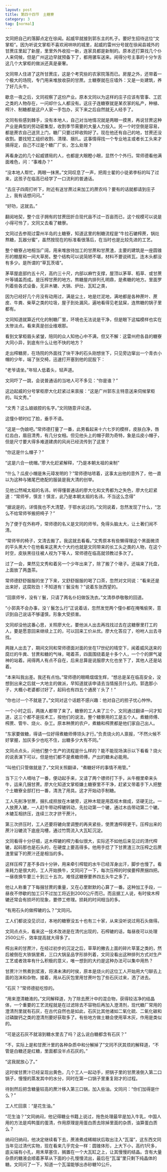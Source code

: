 ```yaml
---
layout: post
title: 第四十四节　土糖寮
category: 3
tag: [normal]
---
```


文同把自己的落脚点定在徐闻。起威早就接到郭东主的札子。要好生招待这位“文掌柜”。因为听说文掌柜不喜欢闹哄哄的城里，起威的雷州分号就在徐闻县城外的甘蔗庄里起了新屋，里里外外收拾一新，连家具都是新制的。原本还打算找几个仆人来伺候，但是广州这边早就预备下了，都用骡车送来。闹得分号主事的十分乍舌这几个大掌柜的做派还真是豪奢。

文同带人住进了这所甘蔗庄，这是个考究些的农家院落而已。房屋之外，还带着一个极大的场院，专门用来堆放收获的甘蔗。土糖寮就在庄墙外：又是一处建筑，养了好几头牛。

歇息一夜之后，文同视察了这份产业。原本文同以为这样的庄子应该有管事、工匠之类的人物存在，一问却什么人都没有。这庄子连糖寮就是某农家的私产，种植、榨汁、制糖都是这户人家一手包办，买下来之后自然就无人经手了。

文同有些感到棘手，没有本地人，自己对当地情况就是两眼一摸黑，再说甘蔗这种产业是典型的劳动密集型，收割季节需要的大量人力投入。另一个时空倒是容易，都是蔗农自己送货上门，糖厂只要过秤收购好了。现在他还有自己的地，甘蔗还没收割。要找短工组织收割、清理、捆扎。这事情得找一个专业地主或者长工头来才搞得定，自己不过是个糖厂厂长，怎么处理？

再看身边的几个起威镖局的人，也都是大眼瞪小眼，显然个个外行。常师德看他满面难色，问：“事难办？”

“没本地人帮忙，两眼一抹黑。”文同叹息了一声，把周士翟的小徒弟李标的叫了过来，这孩子在临高已经学了一口流利的普通话。

“去庄子四周打听下，附近有送甘蔗过来加工的蔗农吗？要有的话就都请到庄子上，我有话想问问。”

“好叻，这就去。”

翻阅地契，整个庄子拥有的甘蔗田折合现代亩不过一百亩而已，这个规模可以说是小得可怜了，文同又去看了糖寮。

文同过去参观过雷州半岛的土糖寮，知道这里的制糖流程是“牛拉石辘榨蔗，锅灶熬糖，瓦器分蜜”，虽然按现在的标准看很落后，在当时也是比较先进的工艺。

整个糖寮占地相当广阔，用来堆放待加工的甘蔗和甘蔗渣，主要的建筑是一座圆锥形的棚屋和一间大草房。整个结构可以说简陋不堪，材料不要说砖瓦，连木头都没有多少。是所谓的“草瓦茨墙”。

茅草屋底部约五十尺，高约三十尺，内部以麻竹支撑，屋顶以茅草、稻草、或甘蔗叶等铺盖而成。是压榨甘蔗的地方。熬糖屋内排列孔明鼎，是煮糖的地方。里面罗列着些各式设备，无非木辘、大锅、炉灶、瓦缸之类，

因为已经好几个月没有动用过，满是尘土，地是烂泥地，满地都是各种蔗叶、蔗皮、牛粪、柴草之类的垃圾，屋子到处漏风，遍地看得见老鼠屎，连熬糖的锅子里都有。

文同知道就算近代化的制糖厂里，环境也无法说是干净，但是眼下这幅模样也实在太惨淡点。看来真是创业维艰那。

看到文掌柜眉头紧皱，陪同的众人知他心中不满，但又不解：这雷州府各县的糖寮大同小异，到底有什么让他不快的地方？

走出榨糖房，在场院的外面找了块干净的石头刚想坐下，只见旁边窜出一个青衣小帽的少年，端了张交椅，迅速打开塞到他的屁股下：

“老爷请坐。”年轻人低着头，轻声道。

文同吓了一跳，会说普通话的当地人可不多见：“你是谁？”

这边起威的分号掌柜廖大化赶紧过来禀报：“这是广州郭东主特意送来伺候掌柜的。叫文秀。”

“文秀？这么娘娘腔的名字。”文同随意评论道。

这僮仆顿时红了脸，垂手不语。

“这是一伪娘吧。”常师德打量了一番，此男看起来十六七岁的模样，皮肤白净，唇红齿白，眉目清秀，有几分女相。但见他头上的帽子颇为奇特，象是瓜皮小帽子，但是尺寸要大得多难道建虏的风尚已经流传到了这里？

“你这是什么帽子？”

“这是六合一统帽。”廖大化赶紧解释，“乃是本朝太祖的亲制”

“什么？瓜皮小帽是朱元璋发明的？”常师德咕哝着，这事太出他的意外了，他一直以为这种与猪尾巴绝配的服装是我大清的创举。

见他公然喊太祖的名讳，听得懂普通话的廖大化和文秀都为之失色，廖大化赶紧道：“常师爷，慎言！慎言，此乃是本朝太祖的名讳，不当这么念得”

“据说是的，详情我也不大清楚，于鄂水说过的。”文同说着，忽然发现了什么，“怎么不给常师爷搬把椅子？”

为了便于在外称呼，常师德的名义是文同的师爷。免得头脑太大，让土著们闹不清。

“常师爷的椅子，文清去搬了。我这就去看看。”文秀原本有些懒得理这个黑面微须的平头黑大个在他看来这黑大个大约也就是文同带来的长工头之类的人物，在这个时空，皮肤黑往往被人视为下等人，常师德在临高就领教过多次了。

过了一会，果然见文秀和着另一个少年出来了，除了搬了个墩子。还端来了托盘，上面放了两盏茶。

常师德舒舒服服的坐了下来，又舒舒服服的喝了口茶，忽然对文同说：“看来还是出来好，这腐败劲！不知道有丫鬟没有？”说着东张西望的。

“回禀师爷，没有丫鬟，只请了两名仆妇做饭洗衣。”文清恭恭敬敬的回道。

“小郭真不会办事，没丫鬟怎么行”正说着话，忽然发觉两个僮仆都在掩嘴偷笑，意识到自己说话不够谨慎，形象大受损害。

文同却没他这番心思，关照廖大化，要他派人出去再找找过去在这糖寮里打工的人，要是愿意回来继续上工的，可以回来工价从优。廖大化答应了，吩咐人出去寻找。

两拨人出去了，期间文同和常师德面对面的坐在17世纪的晴空下，闻着威风送来的腐烂的牛粪、甘蔗和糖的气味，喝着茶，四面围绕着是十多个人，一个个的屏气凝神的站着。闹得两人有点不自在，后来总算是说服廖大化也坐下了，其他人还是站着。

“本来叫我出差。我还有点怕。”常师德的眼睛熠熠生辉，“想总是呆在临高安全，没想到出来之后就一大地主的做派，早知道就该申请去当情报员什么的。郭逸那小子，大概小老婆都讨好了，起码也有四五个通房丫头了！”

“你也讨一个不就是了。”文同对这个话题不感兴趣：他对自己的担子忧心忡忡。

一个小时之后，两拨人都带了来了。糖寮的工人来了三个，文同通过翻译一问才知道，这三个都不是技术工，按他们的说法，整个糖寮用的工是五个人。煮糖师傅、榨蔗、管牛、烧火、杂工。原本种蔗的农户，煮糖和榨蔗都是他们家自己出人。

“东家要做糖，得请一位好得煮糖师傅领头才行。”负责烧火的人禀报，“不然火候不好掌握，加灰多少也吃不住，出糖多少大有不同。”

文同点点头，问他们整个生产的流程是什么样的？能不能现场演示以下看看？烧火的说表演下可以，但是他们都不是煮糖师傅，产出的糖未必能用。

“叫他们只管做就是了，”文同关照翻译，“煮糖好坏的事情不用管。”

当下三个人嘀咕了一番，便动起手来，又请了两个镖师打下手，从牛棚里牵来头牛，运来几捆甘蔗。廖大化知道文掌柜嫌土糖寮里不干净，赶紧又带着手下人把整个土糖寮全部打扫一番，清洗了用具。这才开始动手制糖。

工人先削净甘蔗，捆扎成担放在木辘旁，这种木辊是用荔枝木做成，坚硬无比。一人放蔗入辘，一人赶牛带动榨辘转动，先拉动第一个辘，通过木齿带动第二个辘。木辘互相挤压，连续三次才挤干蔗汁。

第三次挤压时，工人还要将辘向里调整的再夹紧些，使蔗渣榨得更干。压榨出来的蔗汁沿辘流下底座沟槽，通过竹筒流入大瓦缸沉淀。

文同看得十分仔细，这木榨辘的榨力看似很大，实际还不如他后来见过的清代榨辘，起码那也是石头的，在硬度上要高得多。他用手捻了下甘蔗渣三次压榨之后蔗渣里留下的蔗汁还是相当的多。

这样压榨了差不多四十分钟，用来牵引榨辊的水牛已经浑身出汗，脚步也慢了。看来耗力是很大的，工人开始换牛，文同问了一下，每次压榨的时侯要榨蔗捆四把。一昼夜换牛要三十到三十五次。难怪这糖寮要养四五头牛之多了。

他让人称重了下每捆甘蔗的重量，又在心里默默的心算了一番。这种加工手段，一昼夜不停歇的加工只不过加工将近到2000公斤而已。而且据工人说，有时侯木榨辘还常会有损坏的现象，要停工修理。损耗的时间相当的多。

“有用石头的做榨辘的么？”文同问。

工人们都说没见识过，本地的糖寮没五十也有三十家，从来没听说过用石头做得。

文同点点头，看来这一技术改进是在清代出现的，石榨辘的话，每昼夜可以处理2500公斤，效率提高就大得多了。

榨出来的甘蔗汁，在经过初步的沉淀之后，草草的撇去上面的碎片草茎之类的，然后被倒在大铁锅里煮，三口大锅呈品字形排列着，文同没看出这种排列方式对生产工艺或者效率有什么积极的意义，唯一想到的大约是这种办法可以集中用热？

甘蔗汁汁熬煮到浆液，将沸未沸的时侯，原本是烧火的这位工人开始用大勺聊去上面的泡沫和杂物，接着，用从石灰包里用甘蔗叶包了些石灰过来，洒了进去。

“石灰？”常师德挺吃惊的。

“用来澄清糖液的。”文同解释道，为了除去蔗汁中的混合物，获得较洁净的结晶体，一个重要的工艺流程就是在过滤除去不容物后再加入澄清剂，现代糖厂常用的澄清剂里就有石灰，在古代自然也是如此，石灰比其他诸如二氧化硫、二氧化碳和过磷酸钙之类的澄清剂要好获取多了。有些地方做土糖会使用草木灰，作用是类似的。

“可是这石灰不就溶到糖水里去了吗？这么说白糖都含有石灰？”

“不，实际上是和甘蔗汁里的各种杂质中和分解掉了”文同不厌其烦的解释道，“不管是白糖还是红糖，里面都没半点石灰的。”

“这我就放心了。”

这时侯甘蔗汁已经呈现出黄色，几个工人一起动手，把锅子里的甘蔗液倒入第二口锅子，慢慢的蒸发其中的水分，同时在第一口锅子里重复刚才的过程。

待到然后把含糖量较高的蔗汁移入第三口锅，加入些油。文同问：“你们加得是什么？”

工人忙回禀：“是花生油。”

“花生油？”文同纳闷，他记得糖业书籍上说过，拖色处理最早是加入牛乳，中国人用的方法是鸡鸭蛋的蛋清，作用原理是用蛋白质去除掉里面的杂质，油算蛋白质么？

纳闷归纳闷，他决定继续看下去，蔗液煮成稀糊状后取出注入“瓦溜”，这东西文同当年见过清代实物，现在看来几乎完全一样：圆锥体形，上大下小，高约1尺多，底尖端有小孔，用禾草塞住，搁置在一个大瓦缸之上，让其慢慢的结晶。含有大量杂质的糖液会顺着茅草从下面的小孔慢慢流出，最后在“瓦溜”里只剩下纯晶体的糖。文同问了一下，知道一个瓦溜能够出赤砂糖10公斤。